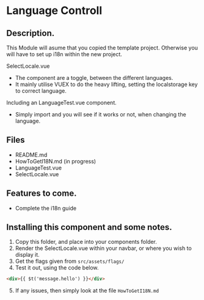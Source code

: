 # Language Controll

## Description.
This Module will asume that you copied the template project.
Otherwise you will have to set up i18n within the new project.

SelectLocale.vue
  - The component are a toggle, between the different languages.
  - It mainly utilise VUEX to do the heavy lifting, setting the localstorage key to correct language.

Including an LanguageTest.vue component.
  - Simply import and you will see if it works or not, when changing the language.


## Files
  - README.md
  - HowToGetI18N.md  (in progress)
  - LanguageTest.vue
  - SelectLocale.vue
  

## Features to come.
  - Complete the i18n guide


## Installing this component and some notes.
1. Copy this folder, and place into your components folder.
2. Render the SelectLocale.vue within your navbar, or where you wish to display it.
3. Get the flags given from ```src/assets/flags/```
4. Test it out, using the code below.

```html
<div>{{ $t('message.hello') }}</div>
```

5. If any issues, then simply look at the file ```HowToGetI18N.md```

